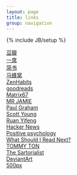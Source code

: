 ```yaml
---
layout: page
title: links
group: navigation
---
```


{% include JB/setup %}

[豆瓣](http://book.douban.com)  
[一席](http://yixi.tv/)    
[简书](http://www.jianshu.com)   
[马蜂窝](http://www.mafengwo.cn/)   
[ZenHabits](http://zenhabits.net/)  
[goodreads](http://www.goodreads.com/)  
[Matrix67](http://matrix67.com/)     
[MR JAMIE](http://mrjamie.cc/)  
[Paul Graham](http://www.paulgraham.com/)  
[Scott Young](http://www.scotthyoung.com/)   
[Ruan Yifeng](http://www.ruanyifeng.com/home.html)    
[Hacker News](https://news.ycombinator.com/)  
[Positive psychology](http://www.positivepsychology.org/)  
[What Should I Read Next?](http://www.whatshouldireadnext.com/)    
[TOMMY TON](http://tommyton.tumblr.com/)   
[The Sartorialist](http://www.thesartorialist.com/)    
[DeviantArt](https://www.deviantart.com/)    
[500px](https://500px.com/editors)    
<!--
*# sort*
-->
